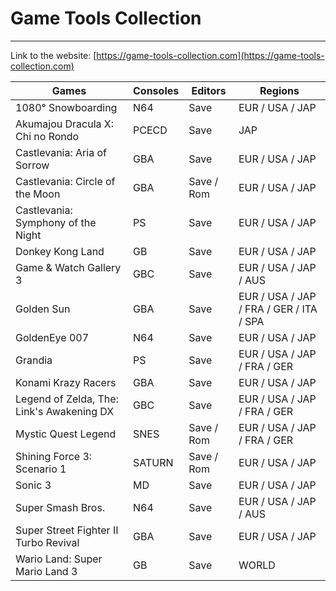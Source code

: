 # Game Tools Collection

---

Link to the website: [https://game-tools-collection.com](https://game-tools-collection.com)

| Games                                     | Consoles | Editors    | Regions                                 |
| ----------------------------------------- | -------- | ---------- | --------------------------------------- |
| 1080° Snowboarding                        | N64      | Save       | EUR / USA / JAP                         |
| Akumajou Dracula X: Chi no Rondo          | PCECD    | Save       | JAP                                     |
| Castlevania: Aria of Sorrow               | GBA      | Save       | EUR / USA / JAP                         |
| Castlevania: Circle of the Moon           | GBA      | Save / Rom | EUR / USA / JAP                         |
| Castlevania: Symphony of the Night        | PS       | Save       | EUR / USA / JAP                         |
| Donkey Kong Land                          | GB       | Save       | EUR / USA / JAP                         |
| Game & Watch Gallery 3                    | GBC      | Save       | EUR / USA / JAP / AUS                   |
| Golden Sun                                | GBA      | Save       | EUR / USA / JAP / FRA / GER / ITA / SPA |
| GoldenEye 007                             | N64      | Save       | EUR / USA / JAP                         |
| Grandia                                   | PS       | Save       | EUR / USA / JAP / FRA / GER             |
| Konami Krazy Racers                       | GBA      | Save       | EUR / USA / JAP                         |
| Legend of Zelda, The: Link's Awakening DX | GBC      | Save       | EUR / USA / JAP / FRA / GER             |
| Mystic Quest Legend                       | SNES     | Save / Rom | EUR / USA / JAP / FRA / GER             |
| Shining Force 3: Scenario 1               | SATURN   | Save / Rom | EUR / USA / JAP                         |
| Sonic 3                                   | MD       | Save       | EUR / USA / JAP                         |
| Super Smash Bros.                         | N64      | Save       | EUR / USA / JAP / AUS                   |
| Super Street Fighter II Turbo Revival     | GBA      | Save       | EUR / USA / JAP                         |
| Wario Land: Super Mario Land 3            | GB       | Save       | WORLD                                   |
